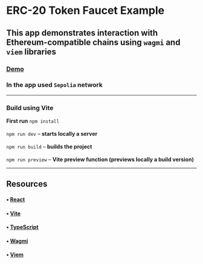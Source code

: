 # ERC-20 Token Faucet Example
## This app demonstrates interaction with Ethereum-compatible chains using `wagmi` and `viem` libraries
### [Demo](https://faucet-web3-token.onrender.com/)
### In the app used `Sepolia` network

<hr/>

### Build using Vite

**First run** `npm install`
<br/>
<br/>
`npm run dev` &ndash; **starts locally a server**
<br/>
<br/>
`npm run build` &ndash; **builds the project**
<br/>
<br/>
`npm run preview` &ndash; **Vite preview function (previews locally a build version)**

<hr/>

## Resources

#### • [React](https://reactjs.org/docs/getting-started.html)
#### • [Vite](https://vitejs.dev/guide/)
#### • [TypeScript](https://www.typescriptlang.org/docs/)
#### • [Wagmi](https://wagmi.sh/react/api/hooks)
#### • [Viem](https://viem.sh/docs/getting-started)
